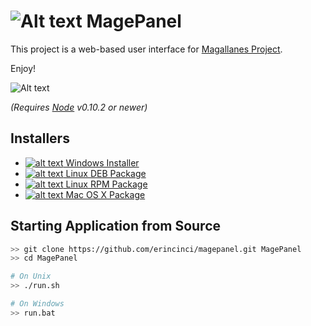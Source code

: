 # ![Alt text](http://s23.postimg.org/t7m6upgzb/magepanel.png) MagePanel #

This project is a web-based user interface for [Magallanes Project](http://magephp.com/).

Enjoy!

![Alt text](http://s30.postimg.org/ugokqktlt/Main_Page.png)

*(Requires [Node](http://nodejs.org/) v0.10.2 or newer)*

## Installers ##

- [![alt text](http://s11.postimg.org/w7biouren/windows.png) Windows Installer](https://github.com/erincinci/magepanel/releases/download/v1.0/MagePanelSetup-v1.0.exe)
- [![alt text](http://s11.postimg.org/hzlu07epr/deb.png) Linux DEB Package](https://github.com/erincinci/magepanel/releases/download/v1.0/magepanel-v10.deb)
- [![alt text](http://s11.postimg.org/cmwzm2qtb/rpm.png) Linux RPM Package](https://github.com/erincinci/magepanel/releases/download/v1.0/magepanel-1.0-1.i386.rpm)
- [![alt text](http://s13.postimg.org/9oskv0dnn/mac.png) Mac OS X Package](https://github.com/erincinci/magepanel/releases/download/v1.0/MagePanel-v1.0.pkg)

## Starting Application from Source ##

```bash
>> git clone https://github.com/erincinci/magepanel.git MagePanel
>> cd MagePanel

# On Unix
>> ./run.sh

# On Windows
>> run.bat
```
